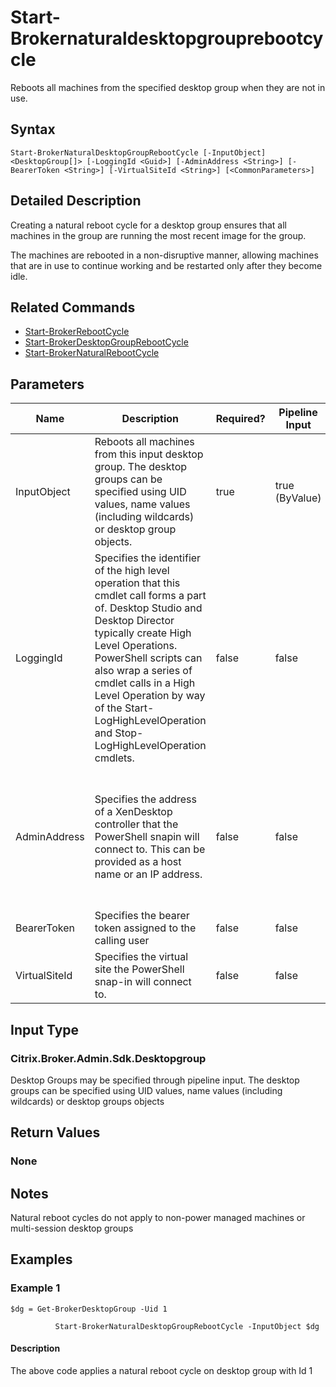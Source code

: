 ﻿
# Start-Brokernaturaldesktopgrouprebootcycle
Reboots all machines from the specified desktop group when they are not in use.
## Syntax
```
Start-BrokerNaturalDesktopGroupRebootCycle [-InputObject] <DesktopGroup[]> [-LoggingId <Guid>] [-AdminAddress <String>] [-BearerToken <String>] [-VirtualSiteId <String>] [<CommonParameters>]
```
## Detailed Description
Creating a natural reboot cycle for a desktop group ensures that all machines in the group are running the most recent image for the group.

The machines are rebooted in a non-disruptive manner, allowing machines that are in use to continue working and be restarted only after they become idle.


## Related Commands

* [Start-BrokerRebootCycle](./Start-BrokerRebootCycle/)
* [Start-BrokerDesktopGroupRebootCycle](./Start-BrokerDesktopGroupRebootCycle/)
* [Start-BrokerNaturalRebootCycle](./Start-BrokerNaturalRebootCycle/)
## Parameters
| Name   | Description | Required? | Pipeline Input | Default Value |
| --- | --- | --- | --- | --- |
| InputObject | Reboots all machines from this input desktop group. The desktop groups can be specified using UID values, name values (including wildcards) or desktop group objects. | true | true (ByValue) |  |
| LoggingId | Specifies the identifier of the high level operation that this cmdlet call forms a part of. Desktop Studio and Desktop Director typically create High Level Operations. PowerShell scripts can also wrap a series of cmdlet calls in a High Level Operation by way of the Start-LogHighLevelOperation and Stop-LogHighLevelOperation cmdlets. | false | false |  |
| AdminAddress | Specifies the address of a XenDesktop controller that the PowerShell snapin will connect to. This can be provided as a host name or an IP address. | false | false | Localhost. Once a value is provided by any cmdlet, this value will become the default. |
| BearerToken | Specifies the bearer token assigned to the calling user | false | false |  |
| VirtualSiteId | Specifies the virtual site the PowerShell snap-in will connect to. | false | false |  |

## Input Type

### Citrix.Broker.Admin.Sdk.Desktopgroup
Desktop Groups may be specified through pipeline input. The desktop groups can be specified using UID values, name values (including wildcards) or desktop groups objects
## Return Values

### None

## Notes
Natural reboot cycles do not apply to non-power managed machines or multi-session desktop groups
## Examples

### Example 1
```
$dg = Get-BrokerDesktopGroup -Uid 1

          Start-BrokerNaturalDesktopGroupRebootCycle -InputObject $dg
```
#### Description
The above code applies a natural reboot cycle on desktop group with Id 1
